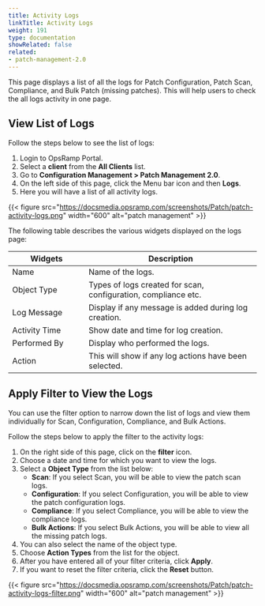 ```yaml
---
title: Activity Logs
linkTitle: Activity Logs
weight: 191
type: documentation
showRelated: false
related:
- patch-management-2.0
---
```


This page displays a list of all the logs for Patch Configuration, Patch Scan, Compliance, and Bulk Patch (missing patches). This will help users to check the all logs activity in one page. 

## View List of Logs
Follow the steps below to see the list of logs:
1. Login to OpsRamp Portal.
2. Select a **client** from the **All Clients** list.
3. Go to **Configuration Management > Patch Management 2.0**.
4. On the left side of this page, click the Menu bar icon and then **Logs**.
5. Here you will have a list of all activity logs.

{{< figure 
src="https://docsmedia.opsramp.com/screenshots/Patch/patch-activity-logs.png" 
width="600"
alt="patch management" >}} 

The following table describes the various widgets displayed on the logs page:

<table class="table table-striped">
 <thead class="thead-dark">
     <tr>
         <th width="20%">Widgets</th>
         <th width="45%">Description</th>
     </tr>
 </thead>
 <tbody>
<tr>
  <td>Name</td>
  <td>Name of the logs.</td>
 </tr>
 <tr>
  <td>Object Type</td>
  <td>Types of logs created for scan, configuration, compliance etc.</td>
 </tr>
  <tr>
  <td>Log Message</td>
  <td>Display if any message is added during log creation.</td>
 </tr>
  <tr>
  <td>Activity Time</td>
  <td>Show date and time for log creation.</td>
 </tr>
  <tr>
  <td>Performed By</td>
  <td>Display who performed the logs.</td>
 </tr>
  <tr>
  <td>Action</td>
  <td>This will show if any log actions have been selected.</td>
 </tr>
</tbody>
</table>

## Apply Filter to View the Logs
You can use the filter option to narrow down the list of logs and view them individually for Scan, Configuration, Compliance, and Bulk Actions.

Follow the steps below to apply the filter to the activity logs:
1. On the right side of this page, click on the **filter** icon.
2. Choose a date and time for which you want to view the logs.
3. Select a **Object Type** from the list below:
   - **Scan**: If you select Scan, you will be able to view the patch scan logs.
   - **Configuration**: If you select Configuration, you will be able to view the patch configuration logs.
   - **Compliance**: If you select Compliance, you will be able to view the compliance logs.
   - **Bulk Actions**: If you select Bulk Actions, you will be able to view all the missing patch logs.
4. You can also select the name of the object type.
5. Choose **Action Types** from the list for the object.
6. After you have entered all of your filter criteria, click **Apply**. 
7. If you want to reset the filter criteria, click the **Reset** button.

{{< figure 
src="https://docsmedia.opsramp.com/screenshots/Patch/patch-activity-logs-filter.png" 
width="600"
alt="patch management" >}} 